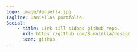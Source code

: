 ```yaml
---
Logo: image/daniella.jpg
Tagline: Daniellas portfolio.
Social:
    - title: Link till sidans github repo.
      url: https://github.com/Bunniella/design
      icon: github
---
```

